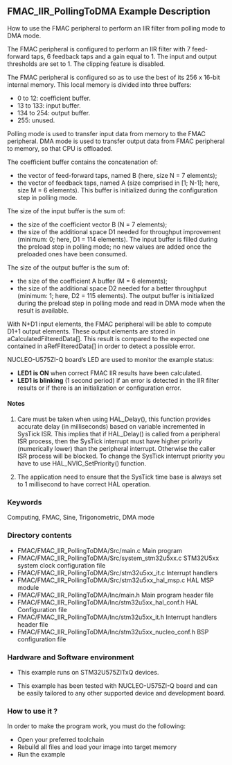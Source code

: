 ## <b>FMAC_IIR_PollingToDMA Example Description</b>

How to use the FMAC peripheral to perform an IIR filter from polling mode to DMA mode.

The FMAC peripheral is configured to perform an IIR filter with
7 feed-forward taps, 6 feedback taps and a gain equal to 1. The input and output
thresholds are set to 1. The clipping feature is disabled.

The FMAC peripheral is configured so as to use the best of its 256 x 16-bit
internal memory. This local memory is divided into three buffers:

 - 0 to  12: coefficient buffer.
 - 13 to 133: input buffer.
 - 134 to 254: output buffer.
 - 255: unused.

Polling mode is used to transfer input data from memory to the FMAC peripheral.
DMA mode is used to transfer output data from FMAC peripheral to memory, so that CPU is offloaded.

The coefficient buffer contains the concatenation of:

 - the vector of feed-forward taps, named B (here, size N = 7 elements);
 - the vector of feedback taps, named A (size comprised in [1; N-1]; here, size M = 6 elements).
This buffer is initialized during the configuration step in polling mode.

The size of the input buffer is the sum of:

 - the size of the coefficient vector B (N = 7 elements);
 - the size of the additional space D1 needed for throughput improvement
   (minimum: 0; here, D1 = 114 elements).
The input buffer is filled during the preload step in polling mode;
no new values are added once the preloaded ones have been consumed.

The size of the output buffer is the sum of:

 - the size of the coefficient A buffer (M = 6 elements);
 - the size of the additional space D2 needed for a better throughput
   (minimum: 1; here, D2 = 115 elements).
The output buffer is initialized during the preload step in polling mode
and read in DMA mode when the result is available.

With N+D1 input elements, the FMAC peripheral will be able to compute D1+1 output elements.
These output elements are stored in aCalculatedFilteredData[]. This result is compared to the expected one contained in aRefFilteredData[] in order to detect a possible error.

NUCLEO-U575ZI-Q board’s LED are used to monitor the example status:

  - **LED1 is ON** when correct FMAC IIR results have been calculated.
  - **LED1 is blinking** (1 second period) if an error is detected
    in the IIR filter results or if there is an initialization or configuration error.

#### <b>Notes</b>

 1. Care must be taken when using HAL_Delay(), this function provides accurate
    delay (in milliseconds) based on variable incremented in SysTick ISR. This
    implies that if HAL_Delay() is called from a peripheral ISR process, then
    the SysTick interrupt must have higher priority (numerically lower)
    than the peripheral interrupt. Otherwise the caller ISR process will be blocked.
    To change the SysTick interrupt priority you have to use HAL_NVIC_SetPriority() function.

 2. The application need to ensure that the SysTick time base is always set to
    1 millisecond to have correct HAL operation.

### <b>Keywords</b>

Computing, FMAC, Sine, Trigonometric, DMA mode

### <b>Directory contents</b>

  - FMAC/FMAC_IIR_PollingToDMA/Src/main.c                 Main program
  - FMAC/FMAC_IIR_PollingToDMA/Src/system_stm32u5xx.c     STM32U5xx system clock configuration file
  - FMAC/FMAC_IIR_PollingToDMA/Src/stm32u5xx_it.c         Interrupt handlers
  - FMAC/FMAC_IIR_PollingToDMA/Src/stm32u5xx_hal_msp.c    HAL MSP module
  - FMAC/FMAC_IIR_PollingToDMA/Inc/main.h                 Main program header file
  - FMAC/FMAC_IIR_PollingToDMA/Inc/stm32u5xx_hal_conf.h   HAL Configuration file
  - FMAC/FMAC_IIR_PollingToDMA/Inc/stm32u5xx_it.h         Interrupt handlers header file
  - FMAC/FMAC_IIR_PollingToDMA/Inc/stm32u5xx_nucleo_conf.h BSP configuration file

### <b>Hardware and Software environment</b>

  - This example runs on STM32U575ZITxQ devices.

  - This example has been tested with NUCLEO-U575ZI-Q board and can be
    easily tailored to any other supported device and development board.

### <b>How to use it ?</b>

In order to make the program work, you must do the following:

 - Open your preferred toolchain
 - Rebuild all files and load your image into target memory
 - Run the example

